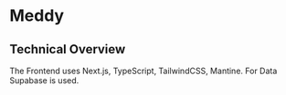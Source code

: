 # Meddy

## Technical Overview

The Frontend uses Next.js, TypeScript, TailwindCSS, Mantine.
For Data Supabase is used.